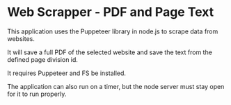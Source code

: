 # Web Scrapper - PDF and Page Text

This application uses the Puppeteer library in node.js to scrape data from websites.

It will save a full PDF of the selected website and save the text from the defined page division id.

It requires Puppeteer and FS be installed.

The application can also run on a timer, but the node server must stay open for it to run properly.
